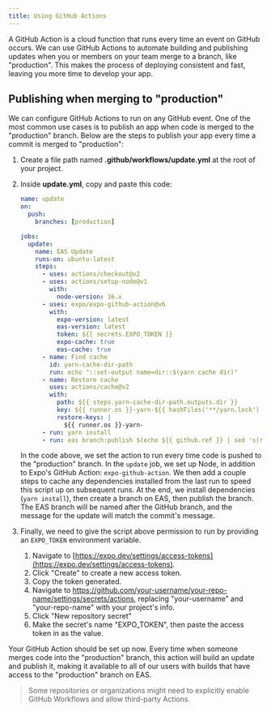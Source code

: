 ```yaml
---
title: Using GitHub Actions
---
```


A GitHub Action is a cloud function that runs every time an event on GitHub occurs. We can use GitHub Actions to automate building and publishing updates when you or members on your team merge to a branch, like "production". This makes the process of deploying consistent and fast, leaving you more time to develop your app.

## Publishing when merging to "production"

We can configure GitHub Actions to run on any GitHub event. One of the most common use cases is to publish an app when code is merged to the "production" branch. Below are the steps to publish your app every time a commit is merged to "production":

1. Create a file path named **.github/workflows/update.yml** at the root of your project.
2. Inside **update.yml**, copy and paste this code:

   ```yaml
   name: update
   on:
     push:
       branches: [production]

   jobs:
     update:
       name: EAS Update
       runs-on: ubuntu-latest
       steps:
         - uses: actions/checkout@v2
         - uses: actions/setup-node@v1
           with:
             node-version: 16.x
         - uses: expo/expo-github-action@v6
           with:
             expo-version: latest
             eas-version: latest
             token: ${{ secrets.EXPO_TOKEN }}
             expo-cache: true
             eas-cache: true
         - name: Find cache
           id: yarn-cache-dir-path
           run: echo "::set-output name=dir::$(yarn cache dir)"
         - name: Restore cache
           uses: actions/cache@v2
           with:
             path: ${{ steps.yarn-cache-dir-path.outputs.dir }}
             key: ${{ runner.os }}-yarn-${{ hashFiles('**/yarn.lock') }}
             restore-keys: |
               ${{ runner.os }}-yarn-
         - run: yarn install
         - run: eas branch:publish $(echo ${{ github.ref }} | sed 's|refs/heads/||') --message "${{ github.event.head_commit.message }}"
   ```

   In the code above, we set the action to run every time code is pushed to the "production" branch. In the `update` job, we set up Node, in addition to Expo's GitHub Action: `expo-github-action`. We then add a couple steps to cache any dependencies installed from the last run to speed this script up on subsequent runs. At the end, we install dependencies (`yarn install`), then create a branch on EAS, then publish the branch. The EAS branch will be named after the GitHub branch, and the message for the update will match the commit's message.

3. Finally, we need to give the script above permission to run by providing an `EXPO_TOKEN` environment variable.
   1. Navigate to [https://expo.dev/settings/access-tokens](https://expo.dev/settings/access-tokens).
   2. Click "Create" to create a new access token.
   3. Copy the token generated.
   4. Navigate to https://github.com/your-username/your-repo-name/settings/secrets/actions, replacing "your-username" and "your-repo-name" with your project's info.
   5. Click "New repository secret"
   6. Make the secret's name "EXPO_TOKEN", then paste the access token in as the value.

Your GitHub Action should be set up now. Every time when someone merges code into the "production" branch, this action will build an update and publish it, making it available to all of our users with builds that have access to the "production" branch on EAS.

> Some repositories or organizations might need to explicitly enable GitHub Workflows and allow third-party Actions.
